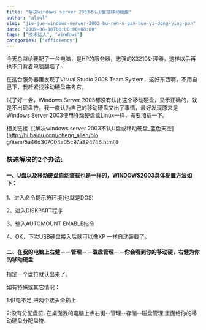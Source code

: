 ```yaml
---
title: "解决windows server 2003不认U盘或移动硬盘"
author: "alswl"
slug: "jie-jue-windows-server-2003-bu-ren-u-pan-huo-yi-dong-ying-pan"
date: "2009-08-10T00:00:00+08:00"
tags: ["技术达人", "windows"]
categories: ["efficiency"]
---
```


今天总监给我配了一台电脑，是HP的服务器，志强的X3210处理器。这样以后再也不用背着电脑翻墙了~

在这台服务器里发现了Visual Studio 2008 Team System，这好东西啊，不用自己下，我赶紧找移动硬盘来考它。

试了好一会，Windows Server
2003都没有认出这个移动硬盘，显示正确的，就是不出现盘符。我一度认为自己的移动硬盘又出了事情，最好发现原来是Windows Server
2003使用移动硬盘盒Linux一样，需要加载一下。

相关链接《[解决windows server 2003不认U盘或移动硬盘_蓝色天空](http://hi.baidu.com/cheng_allen/blo
g/item/5a46d307004a05c97a894746.html)》

### 快速解决的2个办法:

#### 一、U盘以及移动硬盘自动装载也是一样的，WINDOWS2003具体配置方法如下：

1、进入命令提示符环境(也就是DOS)

2、进入DISKPART程序

3、输入AUTOMOUNT ENABLE指令

4、OK，下次USB硬盘接入后就可以像XP 一样自动装载了。

#### 二、在我的电脑上右健－－管理－－磁盘管理－－你会看到你的移动硬，右健为你的移动硬盘

指定一个盘符就认出来了。

如有特殊或其它情况：

1:供电不足,把两个接头全插上.

2:没有分配盘符. 在桌面我的电脑上点右键--管理--存储--磁盘管理 里面给你的移动硬盘分配盘符.

